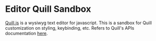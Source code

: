 # Editor Quill Sandbox

[Quill.js](https://quilljs.com "Quill Website") is a wysiwyg text editor for javascript. This is a sandbox for Quill customization on styling, keybinding, etc. Refers to Quill's APIs documentation [here](https://quilljs.com/docs/api/ "Api Doc"). 
